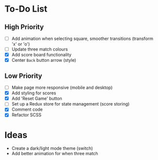 # To-Do List

## High Priority

- [ ] Add animation when selecting square, smoother transitions (transform 'x' or 'o')
- [ ] Update three match colours
- [x] Add score board functionality
- [x] Center `Back` button arrow (style)

## Low Priority

- [ ] Make page more responsive (mobile and desktop)
- [x] Add styling for scores
- [x] Add 'Reset Game' button
- [ ] Set up a Redux store for state management (score storing)
- [x] Comment code
- [x] Refactor SCSS

# Ideas

- Create a dark/light mode theme (switch)
- Add better animation for when three match
